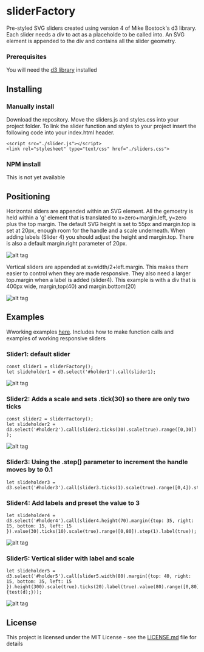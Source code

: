 # sliderFactory

Pre-styled SVG sliders created using version 4 of Mike Bostock's d3 library. Each slider needs a div to act as a placeholde to be called into. An SVG element is appended to the div and contains all the slider geometry.


### Prerequisites
You will need the [d3 library](https://d3js.org/) installed

## Installing
### Manually install

Download the repository. Move the sliders.js and styles.css into your project folder. To link the slider function and styles to your project insert the following code into your index.html header.
```
<script src="./slider.js"></script>
<link rel="stylesheet" type="text/css" href="./sliders.css">
```

### NPM install
This is not yet available

## Positioning

Horizontal slders are appended within an SVG element. All the gemoetry is held within  a 'g' element that is translated to x=zero+margin.left, y=zero plus the top margin. The default SVG height is set to 55px and margin.top is set at 20px, enough room for the handle and a scale underneath. When adding labels (Slider 4) you should adjust the height and margin.top. There is also a default margin.right parameter of 20px.

![alt tag](https://bobhaslett.github.io/d3-v4-sliders/images/slider.png)

Vertical sliders are appended at x=width/2+left.margin. This makes them easier to control when they are made responsive. They also need a larger top.margin when a label is added (slider4). This example is with a div that is 400px wide, margin,top(40) and margin.bottom(20)

![alt tag](https://bobhaslett.github.io/d3-v4-sliders/images/vertical.png)

## Examples

Wworking examples [here](https://bobhaslett.github.io/d3-v4-sliders/index.html). Includes how to make function calls and examples of working responsive sliders

### Slider1: default slider
```
const slider1 = sliderFactory();
let slideholder1 = d3.select('#holder1').call(slider1);
```
![alt tag](https://bobhaslett.github.io/d3-v4-sliders/images/slider1.png)

### Slider2: Adds a scale and sets .tick(30) so there are only two ticks
```
const slider2 = sliderFactory();
let slideholder2 = d3.select('#holder2').call(slider2.ticks(30).scale(true).range([0,30]) );
```
![alt tag](https://bobhaslett.github.io/d3-v4-sliders/images/slider2.png)

### Slider3: Using the .step() parameter to increment the handle moves by to 0.1
```
let slideholder3 = d3.select('#holder3').call(slider3.ticks(1).scale(true).range([0,4]).step(0.1));
```
### Slider4: Add labels and preset the value to 3
```
let slideholder4 = d3.select('#holder4').call(slider4.height(70).margin({top: 35, right: 15, bottom: 15, left: 15 }).value(30).ticks(10).scale(true).range([0,80]).step(1).label(true));
```
![alt tag](https://bobhaslett.github.io/d3-v4-sliders/images/slider4.png)

### Slider5: Vertical slider with label and scale
```
let slideholder5 = d3.select('#holder5').call(slider5.width(80).margin({top: 40, right: 15, bottom: 35, left: 15 }).height(300).scale(true).ticks(20).label(true).value(80).range([0,80]).orient("vertical").dragHandler(function(d) {test(d);}));
```
![alt tag](https://bobhaslett.github.io/d3-v4-sliders/images/slider5.png)

## License

This project is licensed under the MIT License - see the [LICENSE.md](LICENSE.md) file for details

